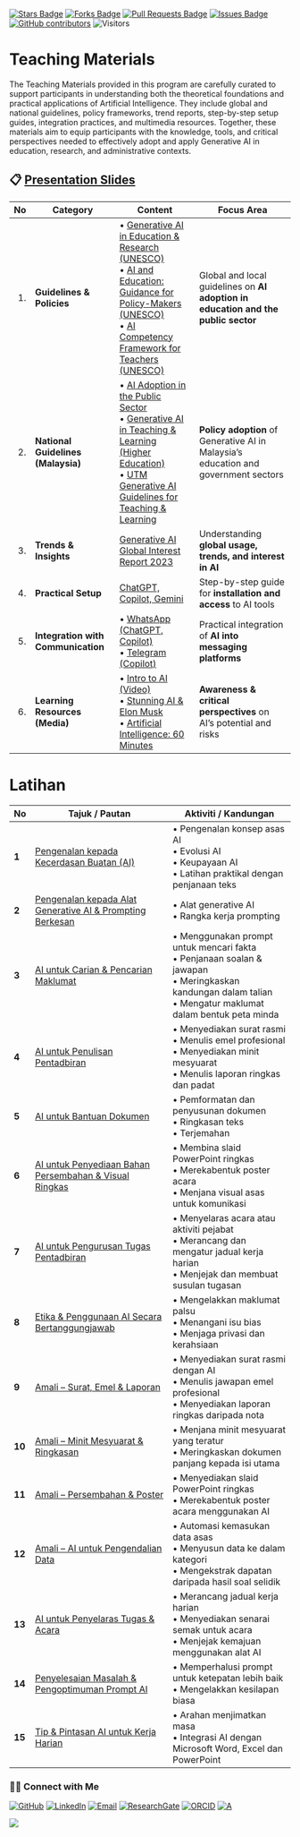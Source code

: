 <a href="https://github.com/drshahizan/short-course/stargazers"><img src="https://img.shields.io/github/stars/drshahizan/short-course" alt="Stars Badge"/></a>
<a href="https://github.com/drshahizan/short-course/network/members"><img src="https://img.shields.io/github/forks/drshahizan/short-course" alt="Forks Badge"/></a>
<a href="https://github.com/drshahizan/short-course/pulls"><img src="https://img.shields.io/github/issues-pr/drshahizan/short-course" alt="Pull Requests Badge"/></a>
<a href="https://github.com/drshahizan/short-course"><img src="https://img.shields.io/github/issues/drshahizan/short-course" alt="Issues Badge"/></a>
<a href="https://github.com/drshahizan/short-course/graphs/contributors"><img alt="GitHub contributors" src="https://img.shields.io/github/contributors/drshahizan/short-course?color=2b9348"></a>
![Visitors](https://api.visitorbadge.io/api/visitors?path=https%3A%2F%2Fgithub.com%2Fdrshahizan%2Fshort-course&labelColor=%23d9e3f0&countColor=%23697689&style=flat)


# Teaching Materials

The Teaching Materials provided in this program are carefully curated to support participants in understanding both the theoretical foundations and practical applications of Artificial Intelligence. They include global and national guidelines, policy frameworks, trend reports, step-by-step setup guides, integration practices, and multimedia resources. Together, these materials aim to equip participants with the knowledge, tools, and critical perspectives needed to effectively adopt and apply Generative AI in education, research, and administrative contexts.

## 📋 [Presentation Slides](https://github.com/drshahizan/short-course/blob/main/workshop/25ppspace/images/pputmspace.pdf)

| **No** | **Category**                       | **Content** | **Focus Area**                                                                      |
| -----: | ---------------------------------- | --- | ----------------------------------------------------------------------------------- |
|     1. | **Guidelines & Policies**          | • [Generative AI in Education & Research (UNESCO)](https://github.com/drshahizan/short-course/blob/main/workshop/25skkulai/materials/390836may.pdf) <br> • [AI and Education: Guidance for Policy-Makers (UNESCO)](https://github.com/drshahizan/short-course/blob/main/workshop/25skkulai/materials/391104eng.pdf) <br> • [AI Competency Framework for Teachers (UNESCO)](https://github.com/drshahizan/short-course/blob/main/workshop/25skkulai/materials/376709eng.pdf) | Global and local guidelines on **AI adoption in education and the public sector**   |
|     2. | **National Guidelines (Malaysia)** | • [AI Adoption in the Public Sector](https://www.jdn.gov.my/garis-panduan-pengadaptasian-ai-sektor-awam/) <br> • [Generative AI in Teaching & Learning (Higher Education)](https://cdex-apps.utm.my/files/meipta/GARIS_PANDUAN_PENGGUNAAN_AI.pdf) <br> • [UTM Generative AI Guidelines for Teaching & Learning](https://cdex-apps.utm.my/files/guidelines/GP-KBG-PP-Terkini-1.pdf)                                                                                          | **Policy adoption** of Generative AI in Malaysia’s education and government sectors |
|     3. | **Trends & Insights**              | [Generative AI Global Interest Report 2023](https://www.electronicshub.org/generative-ai-global-interest-report-2023/) | Understanding **global usage, trends, and interest in AI**                          |
|     4. | **Practical Setup**                | [ChatGPT, Copilot, Gemini](https://github.com/drshahizan/short-course/blob/main/workshop/25Utmspace/materials/signin.md) | Step-by-step guide for **installation and access** to AI tools                      |
|     5. | **Integration with Communication** | • [WhatsApp (ChatGPT, Copilot)](https://github.com/drshahizan/short-course/blob/main/workshop/25Utmspace/materials/wa-chatgpt.md) <br> • [Telegram (Copilot)](https://github.com/drshahizan/short-course/blob/main/workshop/25Utmspace/materials/telegram.md) | Practical integration of **AI into messaging platforms** |
|     6. | **Learning Resources (Media)**     | • [Intro to AI (Video)](https://youtu.be/kms0WrEbs0Q?si=woVk00RDgFNC5rBd) <br> • [Stunning AI & Elon Musk](https://youtu.be/J6Mdq3n6kgk?si=4G0k5-WNH55pBMhw) <br> • [Artificial Intelligence: 60 Minutes](https://youtu.be/aZ5EsdnpLMI?si=3aEFdMyTnOWZTuCZ) | **Awareness & critical perspectives** on AI’s potential and risks                   |

#  Latihan

| **No** | **Tajuk / Pautan**                                                                                                                                       | **Aktiviti / Kandungan**                                                                                                                                               |
| ------ | -------------------------------------------------------------------------------------------------------------------------------------------------------- | ---------------------------------------------------------------------------------------------------------------------------------------------------------------------- |
| **1**  | [Pengenalan kepada Kecerdasan Buatan (AI)](https://github.com/drshahizan/short-course/blob/main/workshop/25jkr/materials/sesi01.md)                      | • Pengenalan konsep asas AI <br> • Evolusi AI <br> • Keupayaan AI <br> • Latihan praktikal dengan penjanaan teks                                                       |
| **2**  | [Pengenalan kepada Alat Generative AI & Prompting Berkesan](https://github.com/drshahizan/short-course/blob/main/workshop/25ppspace/materials/sesi02.md) | • Alat generative AI <br> • Rangka kerja prompting                                                                                                                     |
| **3**  | [AI untuk Carian & Pencarian Maklumat](https://github.com/drshahizan/short-course/blob/main/workshop/25jkr/materials/sesi03.md)                          | • Menggunakan prompt untuk mencari fakta <br> • Penjanaan soalan & jawapan <br> • Meringkaskan kandungan dalam talian <br> • Mengatur maklumat dalam bentuk peta minda |
| **4**  | [AI untuk Penulisan Pentadbiran](https://github.com/drshahizan/short-course/blob/main/workshop/25jkr/materials/sesi04.md)                                | • Menyediakan surat rasmi <br> • Menulis emel profesional <br> • Menyediakan minit mesyuarat <br> • Menulis laporan ringkas dan padat                                  |
| **5**  | [AI untuk Bantuan Dokumen](https://github.com/drshahizan/short-course/blob/main/workshop/25jkr/materials/sesi05.md)                                      | • Pemformatan dan penyusunan dokumen <br> • Ringkasan teks <br> • Terjemahan                                                                                           |
| **6**  | [AI untuk Penyediaan Bahan Persembahan & Visual Ringkas](https://github.com/drshahizan/short-course/blob/main/workshop/25jkr/materials/sesi06.md)        | • Membina slaid PowerPoint ringkas <br> • Merekabentuk poster acara <br> • Menjana visual asas untuk komunikasi                                                        |
| **7**  | [AI untuk Pengurusan Tugas Pentadbiran](https://github.com/drshahizan/short-course/blob/main/workshop/25jkr/materials/sesi07.md)                         | • Menyelaras acara atau aktiviti pejabat <br> • Merancang dan mengatur jadual kerja harian <br> • Menjejak dan membuat susulan tugasan                                 |
| **8**  | [Etika & Penggunaan AI Secara Bertanggungjawab](https://github.com/drshahizan/short-course/blob/main/workshop/25jkr/materials/sesi08.md)                 | • Mengelakkan maklumat palsu <br> • Menangani isu bias <br> • Menjaga privasi dan kerahsiaan                                                                           |
| **9**  | [Amali – Surat, Emel & Laporan](https://github.com/drshahizan/short-course/blob/main/workshop/25ppspace/materials/sesi09.md)                             | • Menyediakan surat rasmi dengan AI <br> • Menulis jawapan emel profesional <br> • Menyediakan laporan ringkas daripada nota                                           |
| **10** | [Amali – Minit Mesyuarat & Ringkasan](https://github.com/drshahizan/short-course/blob/main/workshop/25ppspace/materials/sesi10.md)                       | • Menjana minit mesyuarat yang teratur <br> • Meringkaskan dokumen panjang kepada isi utama                                                                            |
| **11** | [Amali – Persembahan & Poster](https://github.com/drshahizan/short-course/blob/main/workshop/25ppspace/materials/sesi11.md)                              | • Menyediakan slaid PowerPoint ringkas <br> • Merekabentuk poster acara menggunakan AI                                                                                 |
| **12** | [Amali – AI untuk Pengendalian Data](https://github.com/drshahizan/short-course/blob/main/workshop/25ppspace/materials/sesi12.md)                        | • Automasi kemasukan data asas <br> • Menyusun data ke dalam kategori <br> • Mengekstrak dapatan daripada hasil soal selidik                                           |
| **13** | [AI untuk Penyelaras Tugas & Acara](https://github.com/drshahizan/short-course/blob/main/workshop/25ppspace/materials/sesi13.md)                         | • Merancang jadual kerja harian <br> • Menyediakan senarai semak untuk acara <br> • Menjejak kemajuan menggunakan alat AI                                              |
| **14** | [Penyelesaian Masalah & Pengoptimuman Prompt AI](https://github.com/drshahizan/short-course/blob/main/workshop/25ppspace/materials/sesi14.md)            | • Memperhalusi prompt untuk ketepatan lebih baik <br> • Mengelakkan kesilapan biasa                                                                                    |
| **15** | [Tip & Pintasan AI untuk Kerja Harian](https://github.com/drshahizan/short-course/blob/main/workshop/25ppspace/materials/sesi15.md)                      | • Arahan menjimatkan masa <br> • Integrasi AI dengan Microsoft Word, Excel dan PowerPoint                                                                              |

### 🙌🏻 Connect with Me
<p align="left">
    <a href="https://github.com/drshahizan" target="_blank"><img alt="GitHub" src="https://img.shields.io/badge/-@drshahizan-181717?style=flat-square&logo=GitHub&logoColor=white"></a>
    <a href="https://www.linkedin.com/in/drshahizan" target="_blank"><img alt="LinkedIn" src="https://img.shields.io/badge/-drshahizan-blue?style=flat-square&logo=Linkedin&logoColor=white&link=https://www.linkedin.com/in/drshahizan/"></a>
    <a href="mailto:shahizan@utm.my" target="_blank"><img alt="Email" src="https://img.shields.io/badge/-shahizan@utm.my-c14438?style=flat-square&logo=Gmail&logoColor=white&link=mailto:shahizan@utm.my.com"></a>
    <a href="https://www.researchgate.net/profile/Mohd-Othman-28" target="_blank"><img alt="ResearchGate" src="https://img.shields.io/badge/-ResearchGate-00CCBB?style=flat-square&logo=ResearchGate&logoColor=white"></a>
    <a href="https://orcid.org/0000-0003-4261-1873" target="_blank"><img alt="ORCID" src="https://img.shields.io/badge/-ORCID-A6CE39?style=flat-square&logo=ORCID&logoColor=white"></a> 
 <a href="https://visitorbadge.io/status?path=https%3A%2F%2Fgithub.com%2Fdrshahizan" target="_blank"><img alt="A" src="https://api.visitorbadge.io/api/visitors?path=https%3A%2F%2Fgithub.com%2Fdrshahizan&labelColor=%23697689&countColor=%23555555&style=plastic"></a>
 
![](https://hit.yhype.me/github/profile?user_id=81284918)
</p>


